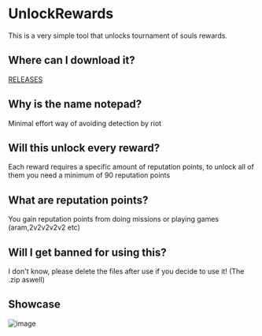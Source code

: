 # UnlockRewards
This is a very simple tool that unlocks tournament of souls rewards.

## Where can I download it?
[RELEASES](https://github.com/0xInception/UnlockRewards/releases/tag/v1)

## Why is the name notepad?
Minimal effort way of avoiding detection by riot

## Will this unlock every reward?
Each reward requires a specific amount of reputation points, to unlock all of them you need a minimum of 90 reputation points

## What are reputation points?
You gain reputation points from doing missions or playing games (aram,2v2v2v2v2 etc)

## Will I get banned for using this?
I don't know, please delete the files after use if you decide to use it! (The .zip aswell)

## Showcase
![image](https://github.com/0xInception/UnlockRewards/assets/70986768/d3d160e0-6d0d-415d-a2b1-c3b4443d7440)

